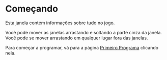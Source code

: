 # Começando
Esta janela contém informações sobre tudo no jogo.

Você pode mover as janelas arrastando e soltando a parte cinza da janela.
Você pode se mover arrastando em qualquer lugar fora das janelas.

Para começar a programar, vá para a página [Primeiro Programa](docs/first_program.md) clicando nela.